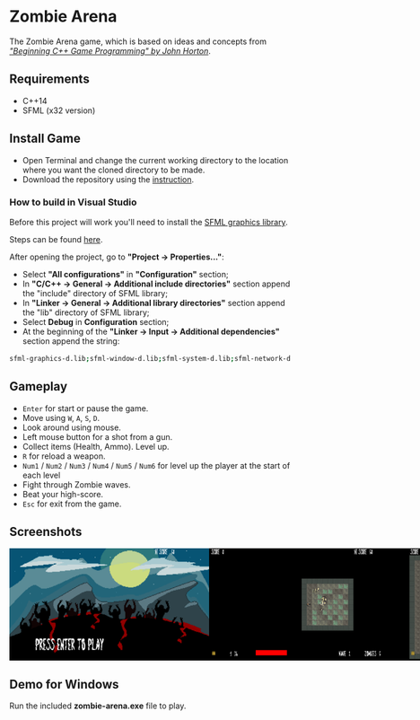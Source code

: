 # Zombie Arena
The Zombie Arena game, which is based on ideas and concepts from [*"Beginning C++ Game Programming" by John Horton*](https://www.packtpub.com/product/beginning-c-game-programming-second-edition/9781838648572).

## Requirements
- C++14
- SFML (x32 version)

## Install Game
- Open Terminal and change the current working directory to the location where you want the cloned directory to be made.
- Download the repository using the [instruction](https://help.github.com/en/github/creating-cloning-and-archiving-repositories/cloning-a-repository).

### How to build in Visual Studio
Before this project will work you'll need to install the [SFML graphics library](https://www.sfml-dev.org/). 

Steps can be found [here](https://www.sfml-dev.org/tutorials/2.5/#getting-started).

After opening the project, go to **"Project -> Properties..."**:
- Select **"All configurations"** in **"Configuration"** section;
- In **"C/C++ -> General -> Additional include directories"** section append the "include" directory of SFML library;
- In **"Linker -> General -> Additional library directories"** section append the "lib" directory of SFML library;
- Select **Debug** in **Configuration** section;
- At the beginning of the **"Linker -> Input -> Additional dependencies"** section append the string:
```bash
sfml-graphics-d.lib;sfml-window-d.lib;sfml-system-d.lib;sfml-network-d.lib;sfml-audio-d.lib;
```

## Gameplay
- `Enter` for start or pause the game.
- Move using `W`, `A`, `S`, `D`.
- Look around using mouse.
- Left mouse button for a shot from a gun.
- Collect items (Health, Ammo). Level up.
- `R` for reload a weapon.
- `Num1` / `Num2` / `Num3` / `Num4` / `Num5` / `Num6` for level up the player at the start of each level
- Fight through Zombie waves.
- Beat your high-score.
- `Esc` for exit from the game.


## Screenshots

<div style="display: flex; align-items: flex-start;">
  <img src="https://github.com/kgoncharova/zombie-arena/blob/master/screenshots/Screenshot1.png" height="200">
  <img src="https://github.com/kgoncharova/zombie-arena/blob/master/screenshots/Screenshot2.png" height="200">
  <img src="https://github.com/kgoncharova/zombie-arena/blob/master/screenshots/Screenshot3.png" height="200">
  <img src="https://github.com/kgoncharova/zombie-arena/blob/master/screenshots/Screenshot4.png" height="200">
  <img src="https://github.com/kgoncharova/zombie-arena/blob/master/screenshots/Screenshot5.png" height="200">
  <img src="https://github.com/kgoncharova/zombie-arena/blob/master/screenshots/Screenshot6.png" height="200">
</div>

## Demo for Windows
Run the included **zombie-arena.exe** file to play.
